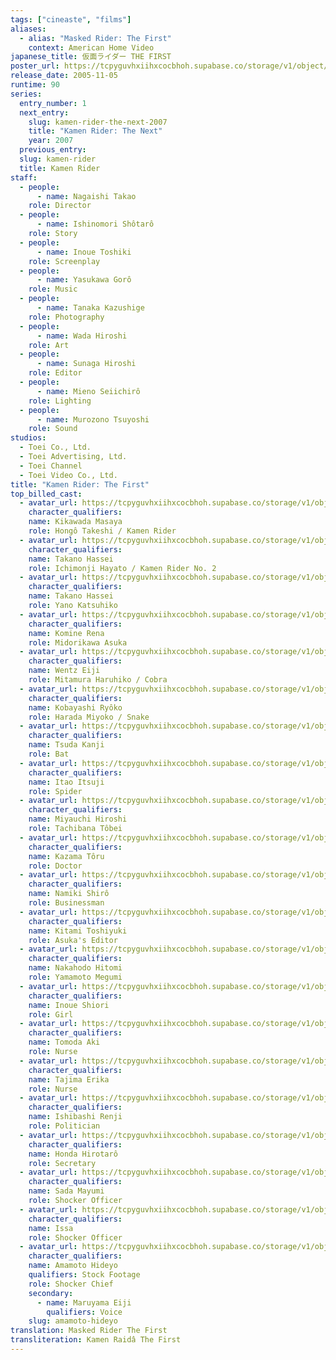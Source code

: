 ```yaml
---
tags: ["cineaste", "films"]
aliases:
  - alias: "Masked Rider: The First"
    context: American Home Video
japanese_title: 仮面ライダー THE FIRST
poster_url: https://tcpyguvhxiihxcocbhoh.supabase.co/storage/v1/object/public/godzilla-cineaste-public/content/films/kamen-rider-the-first-2005/posters/masked-rider-the-first-2005.jpg
release_date: 2005-11-05
runtime: 90
series:
  entry_number: 1
  next_entry:
    slug: kamen-rider-the-next-2007
    title: "Kamen Rider: The Next"
    year: 2007
  previous_entry:
  slug: kamen-rider
  title: Kamen Rider
staff:
  - people:
      - name: Nagaishi Takao
    role: Director
  - people:
      - name: Ishinomori Shôtarô
    role: Story
  - people:
      - name: Inoue Toshiki
    role: Screenplay
  - people:
      - name: Yasukawa Gorô
    role: Music
  - people:
      - name: Tanaka Kazushige
    role: Photography
  - people:
      - name: Wada Hiroshi
    role: Art
  - people:
      - name: Sunaga Hiroshi
    role: Editor
  - people:
      - name: Mieno Seiichirô
    role: Lighting
  - people:
      - name: Murozono Tsuyoshi
    role: Sound
studios:
  - Toei Co., Ltd.
  - Toei Advertising, Ltd.
  - Toei Channel
  - Toei Video Co., Ltd.
title: "Kamen Rider: The First"
top_billed_cast:
  - avatar_url: https://tcpyguvhxiihxcocbhoh.supabase.co/storage/v1/object/public/godzilla-cineaste-public/content/films/kamen-rider-the-first-2005/cast-avatars/masaya-kikawada-0.jpg
    character_qualifiers:
    name: Kikawada Masaya
    role: Hongô Takeshi / Kamen Rider
  - avatar_url: https://tcpyguvhxiihxcocbhoh.supabase.co/storage/v1/object/public/godzilla-cineaste-public/content/films/kamen-rider-the-first-2005/cast-avatars/hassei-takano-1.jpg
    character_qualifiers:
    name: Takano Hassei
    role: Ichimonji Hayato / Kamen Rider No. 2
  - avatar_url: https://tcpyguvhxiihxcocbhoh.supabase.co/storage/v1/object/public/godzilla-cineaste-public/content/films/kamen-rider-the-first-2005/cast-avatars/hassei-takano-0.jpg
    character_qualifiers:
    name: Takano Hassei
    role: Yano Katsuhiko
  - avatar_url: https://tcpyguvhxiihxcocbhoh.supabase.co/storage/v1/object/public/godzilla-cineaste-public/content/films/kamen-rider-the-first-2005/cast-avatars/rena-komine-0.jpg
    character_qualifiers:
    name: Komine Rena
    role: Midorikawa Asuka
  - avatar_url: https://tcpyguvhxiihxcocbhoh.supabase.co/storage/v1/object/public/godzilla-cineaste-public/content/films/kamen-rider-the-first-2005/cast-avatars/eiji-wentz-0.jpg
    character_qualifiers:
    name: Wentz Eiji
    role: Mitamura Haruhiko / Cobra
  - avatar_url: https://tcpyguvhxiihxcocbhoh.supabase.co/storage/v1/object/public/godzilla-cineaste-public/content/films/kamen-rider-the-first-2005/cast-avatars/ryoko-kobayashi-0.jpg
    character_qualifiers:
    name: Kobayashi Ryôko
    role: Harada Miyoko / Snake
  - avatar_url: https://tcpyguvhxiihxcocbhoh.supabase.co/storage/v1/object/public/godzilla-cineaste-public/content/films/kamen-rider-the-first-2005/cast-avatars/kanji-tsuda-0.jpg
    character_qualifiers:
    name: Tsuda Kanji
    role: Bat
  - avatar_url: https://tcpyguvhxiihxcocbhoh.supabase.co/storage/v1/object/public/godzilla-cineaste-public/content/films/kamen-rider-the-first-2005/cast-avatars/itsuji-itao-0.jpg
    character_qualifiers:
    name: Itao Itsuji
    role: Spider
  - avatar_url: https://tcpyguvhxiihxcocbhoh.supabase.co/storage/v1/object/public/godzilla-cineaste-public/content/films/kamen-rider-the-first-2005/cast-avatars/hiroshi-miyauchi-0.jpg
    character_qualifiers:
    name: Miyauchi Hiroshi
    role: Tachibana Tôbei
  - avatar_url: https://tcpyguvhxiihxcocbhoh.supabase.co/storage/v1/object/public/godzilla-cineaste-public/content/films/kamen-rider-the-first-2005/cast-avatars/toru-kazama-0.jpg
    character_qualifiers:
    name: Kazama Tôru
    role: Doctor
  - avatar_url: https://tcpyguvhxiihxcocbhoh.supabase.co/storage/v1/object/public/godzilla-cineaste-public/content/films/kamen-rider-the-first-2005/cast-avatars/shiro-namiki-0.jpg
    character_qualifiers:
    name: Namiki Shirô
    role: Businessman
  - avatar_url: https://tcpyguvhxiihxcocbhoh.supabase.co/storage/v1/object/public/godzilla-cineaste-public/content/films/kamen-rider-the-first-2005/cast-avatars/toshiyuki-kitami-0.jpg
    character_qualifiers:
    name: Kitami Toshiyuki
    role: Asuka's Editor
  - avatar_url: https://tcpyguvhxiihxcocbhoh.supabase.co/storage/v1/object/public/godzilla-cineaste-public/content/films/kamen-rider-the-first-2005/cast-avatars/hitomi-nakahodo-0.jpg
    character_qualifiers:
    name: Nakahodo Hitomi
    role: Yamamoto Megumi
  - avatar_url: https://tcpyguvhxiihxcocbhoh.supabase.co/storage/v1/object/public/godzilla-cineaste-public/content/films/kamen-rider-the-first-2005/cast-avatars/shiori-inoue-0.jpg
    character_qualifiers:
    name: Inoue Shiori
    role: Girl
  - avatar_url: https://tcpyguvhxiihxcocbhoh.supabase.co/storage/v1/object/public/godzilla-cineaste-public/content/films/kamen-rider-the-first-2005/cast-avatars/aki-tomoda-0.jpg
    character_qualifiers:
    name: Tomoda Aki
    role: Nurse
  - avatar_url: https://tcpyguvhxiihxcocbhoh.supabase.co/storage/v1/object/public/godzilla-cineaste-public/content/films/kamen-rider-the-first-2005/cast-avatars/erika-tajima-0.jpg
    character_qualifiers:
    name: Tajima Erika
    role: Nurse
  - avatar_url: https://tcpyguvhxiihxcocbhoh.supabase.co/storage/v1/object/public/godzilla-cineaste-public/content/films/kamen-rider-the-first-2005/cast-avatars/renji-ishibashi-0.jpg
    character_qualifiers:
    name: Ishibashi Renji
    role: Politician
  - avatar_url: https://tcpyguvhxiihxcocbhoh.supabase.co/storage/v1/object/public/godzilla-cineaste-public/content/films/kamen-rider-the-first-2005/cast-avatars/hirotaro-honda-0.jpg
    character_qualifiers:
    name: Honda Hirotarô
    role: Secretary
  - avatar_url: https://tcpyguvhxiihxcocbhoh.supabase.co/storage/v1/object/public/godzilla-cineaste-public/content/films/kamen-rider-the-first-2005/cast-avatars/mayumi-sada-0.jpg
    character_qualifiers:
    name: Sada Mayumi
    role: Shocker Officer
  - avatar_url: https://tcpyguvhxiihxcocbhoh.supabase.co/storage/v1/object/public/godzilla-cineaste-public/content/films/kamen-rider-the-first-2005/cast-avatars/issa-hentona-0.jpg
    character_qualifiers:
    name: Issa
    role: Shocker Officer
  - avatar_url: https://tcpyguvhxiihxcocbhoh.supabase.co/storage/v1/object/public/godzilla-cineaste-public/content/films/kamen-rider-the-first-2005/cast-avatars/hideyo-amamoto-0.jpg
    character_qualifiers:
    name: Amamoto Hideyo
    qualifiers: Stock Footage
    role: Shocker Chief
    secondary:
      - name: Maruyama Eiji
        qualifiers: Voice
    slug: amamoto-hideyo
translation: Masked Rider The First
transliteration: Kamen Raidâ The First
---
```

